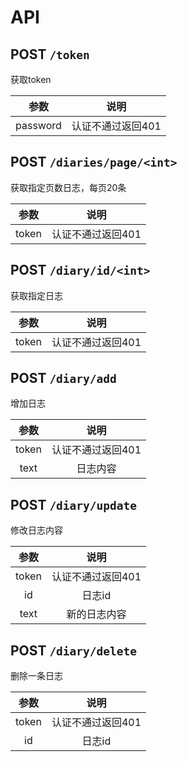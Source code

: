 # API

## POST `/token`

获取token

| 参数 | 说明 |
| :----: | :----: |
| password | 认证不通过返回401 |

## POST `/diaries/page/<int>`

获取指定页数日志，每页20条

| 参数 | 说明 |
| :----: | :----: |
| token | 认证不通过返回401 |

## POST `/diary/id/<int>`

获取指定日志

| 参数 | 说明 |
| :----: | :----: |
| token | 认证不通过返回401 |

## POST `/diary/add`

增加日志

| 参数 | 说明 |
| :----: | :----: |
| token | 认证不通过返回401 |
| text | 日志内容 |

## POST `/diary/update`

修改日志内容

| 参数 | 说明 |
| :----: | :----: |
| token | 认证不通过返回401 |
| id | 日志id |
| text | 新的日志内容 |

## POST `/diary/delete`

删除一条日志

| 参数 | 说明 |
| :----: | :----: |
| token | 认证不通过返回401 |
| id | 日志id |